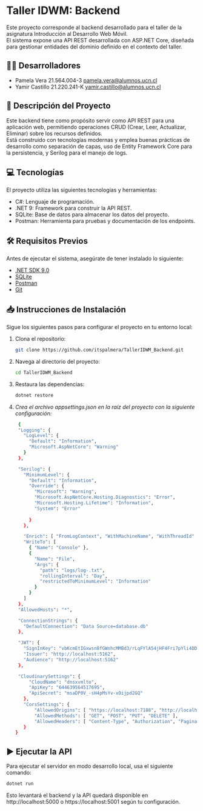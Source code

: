 ﻿# Taller IDWM: Backend

Este proyecto corresponde al backend desarrollado para el taller de la asignatura Introducción al Desarrollo Web Móvil.  
El sistema expone una API REST desarrollada con ASP.NET Core, diseñada para gestionar entidades del dominio definido en el contexto del taller.

## 🧑‍💻 Desarrolladores
- Pamela Vera 21.564.004-3  pamela.vera@alumnos.ucn.cl
- Yamir Castillo 21.220.241-K  yamir.castillo@alumnos.ucn.cl

## 📌 Descripción del Proyecto

Este backend tiene como propósito servir como API REST para una aplicación web, permitiendo operaciones CRUD (Crear, Leer, Actualizar, Eliminar) sobre los recursos definidos.  
Está construido con tecnologías modernas y emplea buenas prácticas de desarrollo como separación de capas, uso de Entity Framework Core para la persistencia, y Serilog para el manejo de logs.

## 💻 Tecnologías
El proyecto utiliza las siguientes tecnologías y herramientas:
- C#: Lenguaje de programación.
- .NET 9: Framework para construir la API REST.
- SQLite: Base de datos para almacenar los datos del proyecto.
- Postman: Herramienta para pruebas y documentación de los endpoints.


## 🛠 Requisitos Previos

Antes de ejecutar el sistema, asegúrate de tener instalado lo siguiente:

- [.NET SDK 9.0](https://dotnet.microsoft.com/download/dotnet/9.0) 
- [SQLite](https://www.sqlite.org/download.html) 
- [Postman](https://www.postman.com/downloads/)
- [Git](https://git-scm.com)

## 📥 Instrucciones de Instalación

Sigue los siguientes pasos para configurar el proyecto en tu entorno local:

1. Clona el repositorio:

   ```bash
   git clone https://github.com/itspalmera/TallerIDWM_Backend.git
   ```

2. Navega al directorio del proyecto:
   
   ```bash
   cd TallerIDWM_Backend
   ```
   

3. Restaura las dependencias:

   ``` bash
   dotnet restore
   ```
   

4. *Crea el archivo appsettings.json en la raíz del proyecto con la siguiente configuración:*
   ```bash
    {
    "Logging": {
      "LogLevel": {
        "Default": "Information",
        "Microsoft.AspNetCore": "Warning"
      }
    },

    "Serilog": {
      "MinimumLevel": {
        "Default": "Information",
        "Override": {
          "Microsoft": "Warning",
          "Microsoft.AspNetCore.Hosting.Diagnostics": "Error",
          "Microsoft.Hosting.Lifetime": "Information",
          "System": "Error"
          
        }
      },

      "Enrich": [ "FromLogContext", "WithMachineName", "WithThreadId" ],
      "WriteTo": [
        { "Name": "Console" },
        {
          "Name": "File",
          "Args": {
            "path": "logs/log-.txt",
            "rollingInterval": "Day",
            "restrictedToMinimumLevel": "Information"
          }
        }
      ]
    },
    "AllowedHosts": "*",

    "ConnectionStrings": {
      "DefaultConnection": "Data Source=database.db"
    },

    "JWT": {
      "SignInKey": "vbKcmEtIGxwsn8fGWnhcMMBd3/rLqFYlA54jHF4Fri7pYli4DDF55OYPW1Sd/aR0faqomaeFoKmMK6+buUYNwA==",
      "Issuer": "http://localhost:5162",
      "Audience": "http://localhost:5162"
    },

    "CloudinarySettings": {
        "CloudName": "dnsxvmlto",
        "ApiKey": "644639564517695",
        "ApiSecret": "msaDP0V_-sH4pMsYv-xOijpd2GQ"
      },
      "CorsSettings": {
          "AllowedOrigins": [ "https://localhost:7188", "http://localhost:3000" ],
          "AllowedMethods": [ "GET", "POST", "PUT", "DELETE" ],
          "AllowedHeaders": [ "Content-Type", "Authorization", "Pagination" ]
      }
   }   
   ```
   

## ▶ Ejecutar la API

Para ejecutar el servidor en modo desarrollo local, usa el siguiente comando:

```bash
dotnet run
```


Esto levantará el backend y la API quedará disponible en http://localhost:5000 o https://localhost:5001 según tu configuración.

